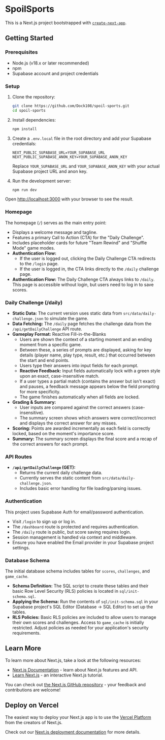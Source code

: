 # SpoilSports

This is a Next.js project bootstrapped with [`create-next-app`](https://github.com/vercel/next.js/tree/canary/packages/create-next-app).

## Getting Started

### Prerequisites

- Node.js (v18.x or later recommended)
- npm
- Supabase account and project credentials

### Setup

1. Clone the repository:
   ```bash
   git clone https://github.com/Dock108/spoil-sports.git
   cd spoil-sports
   ```

2. Install dependencies:
   ```bash
   npm install
   ```

3. Create a `.env.local` file in the root directory and add your Supabase credentials:
   ```dotenv
   NEXT_PUBLIC_SUPABASE_URL=YOUR_SUPABASE_URL
   NEXT_PUBLIC_SUPABASE_ANON_KEY=YOUR_SUPABASE_ANON_KEY
   ```
   Replace `YOUR_SUPABASE_URL` and `YOUR_SUPABASE_ANON_KEY` with your actual Supabase project URL and anon key.

4. Run the development server:
   ```bash
   npm run dev
   ```

Open [http://localhost:3000](http://localhost:3000) with your browser to see the result.

### Homepage

The homepage (`/`) serves as the main entry point:
- Displays a welcome message and tagline.
- Features a primary Call to Action (CTA) for the "Daily Challenge".
- Includes placeholder cards for future "Team Rewind" and "Shuffle Mode" game modes.
- **Authentication Flow:**
  - If the user is logged out, clicking the Daily Challenge CTA redirects to the `/login` page.
  - If the user is logged in, the CTA links directly to the `/daily` challenge page.
- **Authentication Flow:** The Daily Challenge CTA always links to `/daily`. This page is accessible without login, but users need to log in to save scores.

### Daily Challenge (/daily)

- **Static Data:** The current version uses static data from `src/data/daily-challenge.json` to simulate the game.
- **Data Fetching:** The `/daily` page fetches the challenge data from the `/api/getDailyChallenge` API route.
- **Gameplay Format:** Reactive Fill-in-the-Blanks
    - Users are shown the context of a starting moment and an ending moment from a specific game.
    - Between these, a series of prompts are displayed, asking for key details (player name, play type, result, etc.) that occurred between the start and end points.
    - Users type their answers into input fields for each prompt.
    - **Reactive Feedback:** Input fields automatically lock with a green style upon an exact, case-insensitive match.
    - If a user types a partial match (contains the answer but isn't exact) and pauses, a feedback message appears below the field prompting for more specificity.
    - The game finishes automatically when all fields are locked.
- **Grading & Summary:**
  - User inputs are compared against the correct answers (case-insensitive).
  - The summary screen shows which answers were correct/incorrect and displays the correct answer for any misses.
- **Scoring:** Points are awarded incrementally as each field is correctly locked, based on the moment's importance score.
- **Summary:** The summary screen displays the final score and a recap of the correct answers for each prompt.

### API Routes

- **`/api/getDailyChallenge` (GET):**
  - Returns the current daily challenge data.
  - Currently serves the static content from `src/data/daily-challenge.json`.
  - Includes basic error handling for file loading/parsing issues.

### Authentication

This project uses Supabase Auth for email/password authentication.

- Visit `/login` to sign up or log in.
- The `/dashboard` route is protected and requires authentication.
- The `/daily` route is public, but score saving requires login.
- Session management is handled via context and middleware.
- Ensure you have enabled the Email provider in your Supabase project settings.

### Database Schema

The initial database schema includes tables for `scores`, `challenges`, and `game_cache`.

- **Schema Definition:** The SQL script to create these tables and their basic Row Level Security (RLS) policies is located in `sql/init-schema.sql`.
- **Applying the Schema:** Run the contents of `sql/init-schema.sql` in your Supabase project's SQL Editor (Database -> SQL Editor) to set up the tables.
- **RLS Policies:** Basic RLS policies are included to allow users to manage their own scores and challenges. Access to `game_cache` is initially restricted. Adjust policies as needed for your application's security requirements.

## Learn More

To learn more about Next.js, take a look at the following resources:

- [Next.js Documentation](https://nextjs.org/docs) - learn about Next.js features and API.
- [Learn Next.js](https://nextjs.org/learn) - an interactive Next.js tutorial.

You can check out [the Next.js GitHub repository](https://github.com/vercel/next.js/) - your feedback and contributions are welcome!

## Deploy on Vercel

The easiest way to deploy your Next.js app is to use the [Vercel Platform](https://vercel.com/new?utm_medium=default-template&filter=next.js&utm_source=create-next-app&utm_campaign=create-next-app-readme) from the creators of Next.js.

Check out our [Next.js deployment documentation](https://nextjs.org/docs/deployment) for more details.
